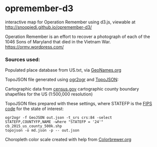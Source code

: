 # opremember-d3
interactive map for Operation Remember using d3.js, viewable at http://snoopjedi.github.io/opremember-d3/

Operation Remember is an effort to recover a photograph of each of the 1046 Sons of Maryland that died in the Vietnam War.
https://ormv.wordpress.com/

### Sources used:
Populated place database from US.txt, via [GeoNames.org](http://www.geonames.org/export/)

TopoJSON file generated using [ogr2ogr](http://www.gdal.org/ogr2ogr.html) and [TopoJSON](https://github.com/mbostock/topojson):

Cartographic data from [census.gov](http://www.census.gov/geo/maps-data/data/cbf/cbf_counties.html) cartographic county boundary shapefiles for the US (1:500,000 resolution)

TopoJSON files prepared with these settings, where STATEFP is the [FIPS code](https://en.wikipedia.org/wiki/FIPS_county_code) for the state of interest:
```
ogr2ogr -f GeoJSON out.json -t_srs crs:84 -select STATEFP,COUNTYFP,NAME -where "STATEFP = '24'" cb_2015_us_county_500k.shp
topojson -o md.json -p -- out.json
```

Choropleth color scale created with help from [Colorbrewer.org](http://colorbrewer2.org/)
